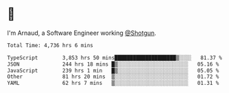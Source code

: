 # 👋

I'm Arnaud, a Software Engineer working [@Shotgun](https://shotgun.live).

<!--START_SECTION:waka-->

```txt
Total Time: 4,736 hrs 6 mins

TypeScript        3,853 hrs 50 mins████████████████████▒░░░░   81.37 %
JSON              244 hrs 18 mins █▒░░░░░░░░░░░░░░░░░░░░░░░   05.16 %
JavaScript        239 hrs 1 min   █▒░░░░░░░░░░░░░░░░░░░░░░░   05.05 %
Other             81 hrs 20 mins  ▒░░░░░░░░░░░░░░░░░░░░░░░░   01.72 %
YAML              62 hrs 7 mins   ▒░░░░░░░░░░░░░░░░░░░░░░░░   01.31 %
```

<!--END_SECTION:waka-->
